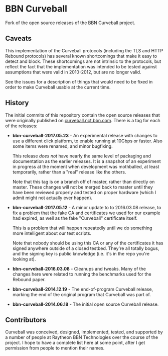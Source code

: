 # BBN Curveball

Fork of the open source releases of the BBN Curveball project.

## Caveats

This implementation of the Curveball protocols (including the
TLS and HTTP Rebound protocols) has several known shortcomings
that make it easy to detect and block.  These shortcomings are not
intrinsic to the protocols, but reflect the fact that the
implementation was intended to be tested against assumptions
that were valid in 2010-2012, but are no longer valid.

See the issues for a description of things that would need
to be fixed in order to make Curveball usable at the current
time.

## History

The initial commits of this repository contain the open source
releases that were originally published on
[curveball.nct.bbn.com](https://curveball.nct.bbn.com/).
There is a tag for each of the releases:

 * **bbn-curveball-2017.05.23** - An experimental release with changes
    to use a different click platform, to enable running at 10Gbps or
    faster.  Also some items were renamed, and minor bugfixing.

    This release _does not_ have nearly the same level of packaging
    and documentation as the earlier releases.  It is a snapshot of
    an experiment in progress at the moment when development was
    mothballed, at least temporarily, rather than a "real" release
    like the others.

    Note that this tag is on a branch off of master, rather than
    directly on master.  These changes will not be merged back to
    master until they have been reviewed properly and tested on
    proper hardware (which I admit might not actually ever happen).

 * **bbn-curveball-2017.05.12** - A minor update to to 2016.03.08 release,
    to fix a problem that the fake CA and certificates we used for
    our example had expired, as well as the fake "Curveball" certificate
    itself.

    This is a problem that will happen repeatedly until we do
    something more intelligent about our test scripts.

    Note that nobody should be using this CA or any of the certificates
    it has signed anywhere outside of a closed testbed.  They're all
    totally bogus, and the signing key is public knowledge (i.e.
    it's in the repo you're looking at).

 * **bbn-curveball-2016.03.08** - Cleanups and tweaks.  Many of the
    changes here were related to running the benchmarks used for the
    Rebound paper.

 * **bbn-curveball-2014.12.19** - The end-of-program Curveball release,
    marking the end of the original program that Curveball was 
    part of.

 * **bbn-curveball-2014.06.18** - The initial open source Curveball release.

## Contributors

Curveball was conceived, designed, implemented, tested, and supported
by a number of people at Raytheon BBN Technologies over the
course of the project.  I hope to have a complete list here at some
point, after I get permission from people to mention their names.
